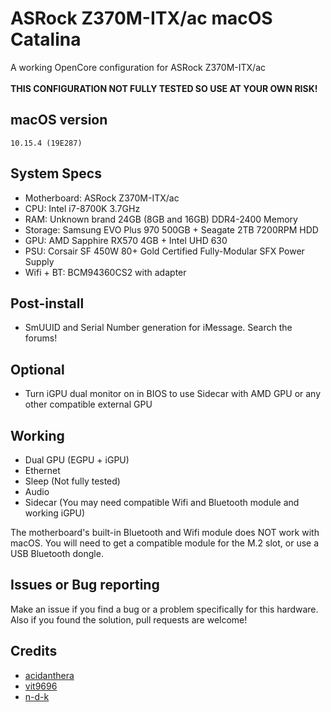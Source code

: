 # ASRock Z370M-ITX/ac macOS Catalina
A working OpenCore configuration for ASRock Z370M-ITX/ac
<br>
<br>
**THIS CONFIGURATION NOT FULLY TESTED SO USE AT YOUR OWN RISK!**

## macOS version
`10.15.4 (19E287)`

## System Specs
* Motherboard: ASRock Z370M-ITX/ac
* CPU: Intel i7-8700K 3.7GHz
* RAM: Unknown brand 24GB (8GB and 16GB) DDR4-2400 Memory
* Storage: Samsung EVO Plus 970 500GB + Seagate 2TB 7200RPM HDD
* GPU: AMD Sapphire RX570 4GB + Intel UHD 630
* PSU: Corsair SF 450W 80+ Gold Certified Fully-Modular SFX Power Supply
* Wifi + BT: BCM94360CS2 with adapter

## Post-install
* SmUUID and Serial Number generation for iMessage. Search the forums!

## Optional
* Turn iGPU dual monitor on in BIOS to use Sidecar with AMD GPU or any other compatible external GPU

## Working
* Dual GPU (EGPU + iGPU)
* Ethernet
* Sleep (Not fully tested)
* Audio
* Sidecar (You may need compatible Wifi and Bluetooth module and working iGPU)

The motherboard's built-in Bluetooth and Wifi module does NOT work with macOS.
You will need to get a compatible module for the M.2 slot, or use a USB
Bluetooth dongle.

## Issues or Bug reporting
Make an issue if you find a bug or a problem specifically for this hardware. Also if you found the solution, pull requests are welcome!

## Credits
- [acidanthera](https://github.com/acidanthera)
- [vit9696](https://github.com/vit9696)
- [n-d-k](https://github.com/n-d-k)
